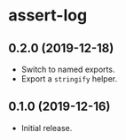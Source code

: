 # assert-log

## 0.2.0 (2019-12-18)

- Switch to named exports.
- Export a `stringify` helper.

## 0.1.0 (2019-12-16)

- Initial release.
